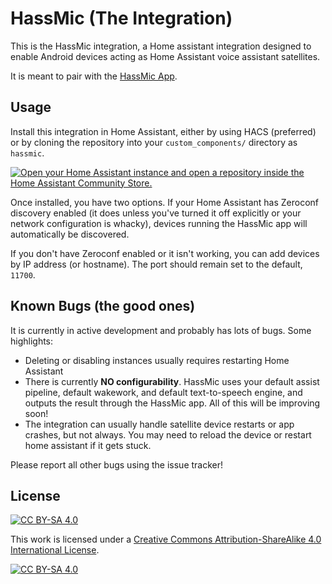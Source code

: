 # HassMic (The Integration)

This is the HassMic integration, a Home assistant integration designed to
enable Android devices acting as Home Assistant voice assistant satellites.

It is meant to pair with the [HassMic App](http://github.com/jeffc/hassmic-app).

## Usage

Install this integration in Home Assistant, either by using HACS (preferred) or
by cloning the repository into your `custom_components/` directory as `hassmic`.

[![Open your Home Assistant instance and open a repository inside the Home Assistant Community Store.](https://my.home-assistant.io/badges/hacs_repository.svg)](https://my.home-assistant.io/redirect/hacs_repository/?owner=jeffc&repository=hassmic-integration&category=integration)

Once installed, you have two options. If your Home Assistant has Zeroconf
discovery enabled (it does unless you've turned it off explicitly or your
network configuration is whacky), devices running the HassMic app will
automatically be discovered.

If you don't have Zeroconf enabled or it isn't working, you can add devices by
IP address (or hostname). The port should remain set to the default, `11700`.

## Known Bugs (the good ones)

It is currently in active development and probably has lots of bugs. Some
highlights:

- Deleting or disabling instances usually requires restarting Home Assistant
- There is currently **NO configurability**. HassMic uses your default assist
  pipeline, default wakework, and default text-to-speech engine, and outputs the
  result through the HassMic app. All of this will be improving soon!
- The integration can usually handle satellite device restarts or app crashes,
  but not always. You may need to reload the device or restart home assistant if
  it gets stuck.

Please report all other bugs using the issue tracker!


## License

[![CC BY-SA 4.0][cc-by-sa-shield]][cc-by-sa]

This work is licensed under a
[Creative Commons Attribution-ShareAlike 4.0 International License][cc-by-sa].

[![CC BY-SA 4.0][cc-by-sa-image]][cc-by-sa]

[cc-by-sa]: http://creativecommons.org/licenses/by-sa/4.0/
[cc-by-sa-image]: https://licensebuttons.net/l/by-sa/4.0/88x31.png
[cc-by-sa-shield]: https://img.shields.io/badge/License-CC%20BY--SA%204.0-lightgrey.svg
